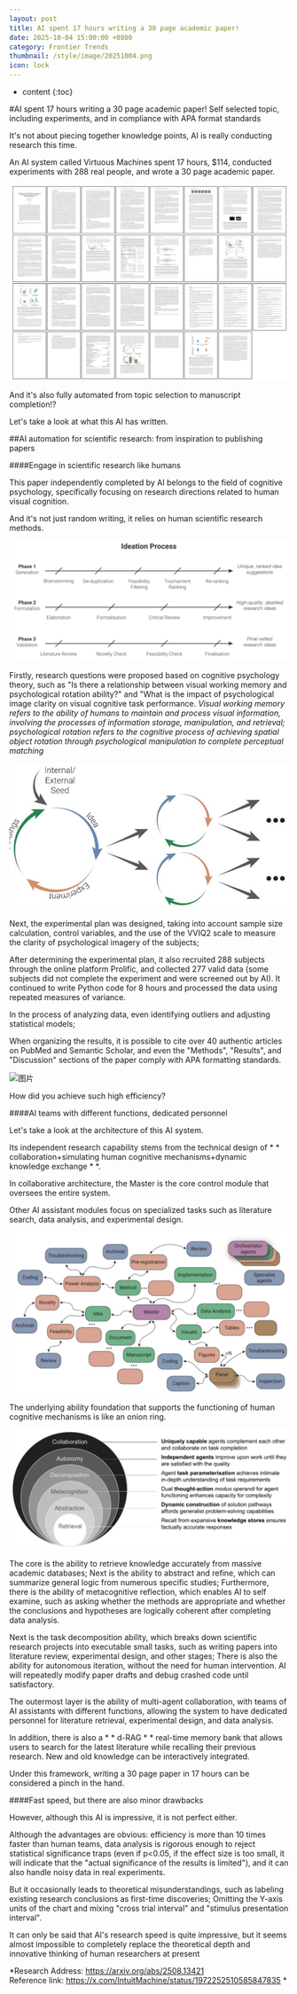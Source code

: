 ```yaml
---
layout: post
title: AI spent 17 hours writing a 30 page academic paper!
date: 2025-10-04 15:00:00 +0800
category: Frontier Trends
thumbnail: /style/image/20251004.png
icon: lock
---
```

* content
{:toc}

#AI spent 17 hours writing a 30 page academic paper! Self selected topic, including experiments, and in compliance with APA format standards

It's not about piecing together knowledge points, AI is really conducting research this time.

An AI system called Virtuous Machines spent 17 hours, $114, conducted experiments with 288 real people, and wrote a 30 page academic paper.

![图片](/style/image/2025-10-04/1.png)

And it's also fully automated from topic selection to manuscript completion!?

Let's take a look at what this AI has written.

##AI automation for scientific research: from inspiration to publishing papers

####Engage in scientific research like humans

This paper independently completed by AI belongs to the field of cognitive psychology, specifically focusing on research directions related to human visual cognition.

And it's not just random writing, it relies on human scientific research methods.

![图片](/style/image/2025-10-04/3.png)

Firstly, research questions were proposed based on cognitive psychology theory, such as "Is there a relationship between visual working memory and psychological rotation ability?" and "What is the impact of psychological image clarity on visual cognitive task performance. *Visual working memory refers to the ability of humans to maintain and process visual information, involving the processes of information storage, manipulation, and retrieval; psychological rotation refers to the cognitive process of achieving spatial object rotation through psychological manipulation to complete perceptual matching*

![图片](/style/image/2025-10-04/4.png)

Next, the experimental plan was designed, taking into account sample size calculation, control variables, and the use of the VVIQ2 scale to measure the clarity of psychological imagery of the subjects;

After determining the experimental plan, it also recruited 288 subjects through the online platform Prolific, and collected 277 valid data (some subjects did not complete the experiment and were screened out by AI). It continued to write Python code for 8 hours and processed the data using repeated measures of variance.

In the process of analyzing data, even identifying outliers and adjusting statistical models;

When organizing the results, it is possible to cite over 40 authentic articles on PubMed and Semantic Scholar, and even the "Methods", "Results", and "Discussion" sections of the paper comply with APA formatting standards.

![图片](/style/image/2025-10-04/5.png)

How did you achieve such high efficiency?

####AI teams with different functions, dedicated personnel

Let's take a look at the architecture of this AI system.

Its independent research capability stems from the technical design of * * collaboration+simulating human cognitive mechanisms+dynamic knowledge exchange * *.

In collaborative architecture, the Master is the core control module that oversees the entire system.

Other AI assistant modules focus on specialized tasks such as literature search, data analysis, and experimental design.

![图片](/style/image/2025-10-04/6.png)

The underlying ability foundation that supports the functioning of human cognitive mechanisms is like an onion ring.

![图片](/style/image/2025-10-04/7.png)

The core is the ability to retrieve knowledge accurately from massive academic databases; Next is the ability to abstract and refine, which can summarize general logic from numerous specific studies; Furthermore, there is the ability of metacognitive reflection, which enables AI to self examine, such as asking whether the methods are appropriate and whether the conclusions and hypotheses are logically coherent after completing data analysis.

Next is the task decomposition ability, which breaks down scientific research projects into executable small tasks, such as writing papers into literature review, experimental design, and other stages; There is also the ability for autonomous iteration, without the need for human intervention. AI will repeatedly modify paper drafts and debug crashed code until satisfactory.

The outermost layer is the ability of multi-agent collaboration, with teams of AI assistants with different functions, allowing the system to have dedicated personnel for literature retrieval, experimental design, and data analysis.

In addition, there is also a * * d-RAG * * real-time memory bank that allows users to search for the latest literature while recalling their previous research. New and old knowledge can be interactively integrated.

Under this framework, writing a 30 page paper in 17 hours can be considered a pinch in the hand.

####Fast speed, but there are also minor drawbacks

However, although this AI is impressive, it is not perfect either.

Although the advantages are obvious: efficiency is more than 10 times faster than human teams, data analysis is rigorous enough to reject statistical significance traps (even if p<0.05, if the effect size is too small, it will indicate that the "actual significance of the results is limited"), and it can also handle noisy data in real experiments.

But it occasionally leads to theoretical misunderstandings, such as labeling existing research conclusions as first-time discoveries; Omitting the Y-axis units of the chart and mixing "cross trial interval" and "stimulus presentation interval".

It can only be said that AI's research speed is quite impressive, but it seems almost impossible to completely replace the theoretical depth and innovative thinking of human researchers at present

*Research Address: https://arxiv.org/abs/2508.13421   
Reference link: https://x.com/IntuitMachine/status/1972252510585847835 *